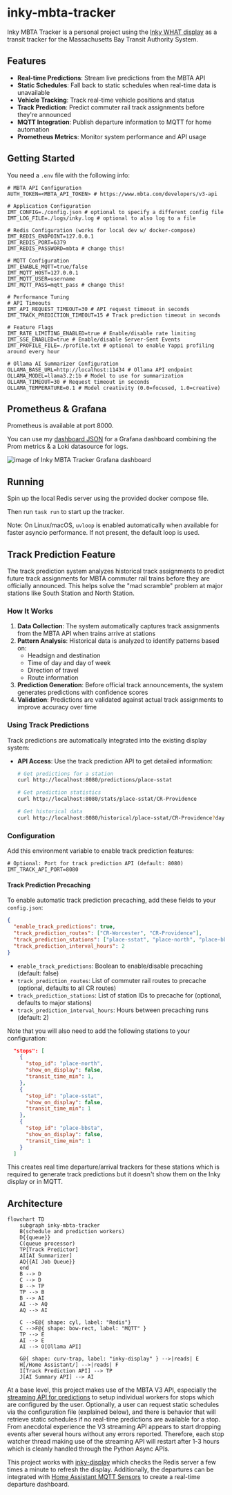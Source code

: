 # inky-mbta-tracker

Inky MBTA Tracker is a personal project using the [Inky WHAT display](https://shop.pimoroni.com/products/inky-what?variant=21214020436051)
as a transit tracker for the Massachusetts Bay Transit Authority System.

## Features

- **Real-time Predictions**: Stream live predictions from the MBTA API
- **Static Schedules**: Fall back to static schedules when real-time data is unavailable
- **Vehicle Tracking**: Track real-time vehicle positions and status
- **Track Prediction**:  Predict commuter rail track assignments before they're announced
- **MQTT Integration**: Publish departure information to MQTT for home automation
- **Prometheus Metrics**: Monitor system performance and API usage

## Getting Started

You need a `.env` file with the following info:

```shell
# MBTA API Configuration
AUTH_TOKEN=<MBTA_API_TOKEN> # https://www.mbta.com/developers/v3-api

# Application Configuration
IMT_CONFIG=./config.json # optional to specify a different config file
IMT_LOG_FILE=./logs/inky.log # optional to also log to a file

# Redis Configuration (works for local dev w/ docker-compose)
IMT_REDIS_ENDPOINT=127.0.0.1
IMT_REDIS_PORT=6379
IMT_REDIS_PASSWORD=mbta # change this!

# MQTT Configuration
IMT_ENABLE_MQTT=true/false
IMT_MQTT_HOST=127.0.0.1
IMT_MQTT_USER=username
IMT_MQTT_PASS=mqtt_pass # change this!

# Performance Tuning
# API Timeouts
IMT_API_REQUEST_TIMEOUT=30 # API request timeout in seconds
IMT_TRACK_PREDICTION_TIMEOUT=15 # Track prediction timeout in seconds

# Feature Flags
IMT_RATE_LIMITING_ENABLED=true # Enable/disable rate limiting
IMT_SSE_ENABLED=true # Enable/disable Server-Sent Events
IMT_PROFILE_FILE=./profile.txt # optional to enable Yappi profiling around every hour

# Ollama AI Summarizer Configuration
OLLAMA_BASE_URL=http://localhost:11434 # Ollama API endpoint
OLLAMA_MODEL=llama3.2:1b # Model to use for summarization
OLLAMA_TIMEOUT=30 # Request timeout in seconds
OLLAMA_TEMPERATURE=0.1 # Model creativity (0.0=focused, 1.0=creative)
```

## Prometheus & Grafana

Prometheus is available at port 8000.

You can use my [dashboard JSON](./grafana-dashboard.json) for a Grafana dashboard combining
the Prom metrics & a Loki datasource for logs.

![image of Inky MBTA Tracker Grafana dashboard](./img.png)

## Running

Spin up the local Redis server using the provided docker compose file.

Then run `task run` to start up the tracker.

Note: On Linux/macOS, `uvloop` is enabled automatically when available for faster asyncio performance. If not present, the default loop is used.

## Track Prediction Feature

The track prediction system analyzes historical track assignments to predict future track assignments for MBTA commuter rail trains before they are officially announced. This helps solve the "mad scramble" problem at major stations like South Station and North Station.

### How It Works

1. **Data Collection**: The system automatically captures track assignments from the MBTA API when trains arrive at stations
2. **Pattern Analysis**: Historical data is analyzed to identify patterns based on:
   - Headsign and destination
   - Time of day and day of week
   - Direction of travel
   - Route information
3. **Prediction Generation**: Before official track announcements, the system generates predictions with confidence scores
4. **Validation**: Predictions are validated against actual track assignments to improve accuracy over time

### Using Track Predictions

Track predictions are automatically integrated into the existing display system:

- **API Access**: Use the track prediction API to get detailed information:

  ```bash
  # Get predictions for a station
  curl http://localhost:8080/predictions/place-sstat

  # Get prediction statistics
  curl http://localhost:8080/stats/place-sstat/CR-Providence

  # Get historical data
  curl http://localhost:8080/historical/place-sstat/CR-Providence?days=30
  ```

### Configuration

Add this environment variable to enable track prediction features:

```shell
# Optional: Port for track prediction API (default: 8080)
IMT_TRACK_API_PORT=8080
```

#### Track Prediction Precaching

To enable automatic track prediction precaching, add these fields to your `config.json`:

```json
{
  "enable_track_predictions": true,
  "track_prediction_routes": ["CR-Worcester", "CR-Providence"],
  "track_prediction_stations": ["place-sstat", "place-north", "place-bbsta"],
  "track_prediction_interval_hours": 2
}
```

- `enable_track_predictions`: Boolean to enable/disable precaching (default: false)
- `track_prediction_routes`: List of commuter rail routes to precache (optional, defaults to all CR routes)
- `track_prediction_stations`: List of station IDs to precache for (optional, defaults to major stations)
- `track_prediction_interval_hours`: Hours between precaching runs (default: 2)

Note that you will also need to add the following stations to your configuration:

```json
  "stops": [
    {
      "stop_id": "place-north",
      "show_on_display": false,
      "transit_time_min": 1,
    },
    {
      "stop_id": "place-sstat",
      "show_on_display": false,
      "transit_time_min": 1
    },
    {
      "stop_id": "place-bbsta",
      "show_on_display": false,
      "transit_time_min": 1
    }
  ]
```

This creates real time departure/arrival trackers for these stations which is required to generate track predictions
but it doesn't show them on the Inky display or in MQTT.

## Architecture

```mermaid
flowchart TD
    subgraph inky-mbta-tracker
    B(schedule and prediction workers)
    D{{queue}}
    C(queue processor)
    TP[Track Predictor]
    AI[AI Summarizer]
    AQ{{AI Job Queue}}
    end
    B --> D
    C --> D
    B --> TP
    TP --> B
    B --> AI
    AI --> AQ
    AQ --> AI

    C -->E@{ shape: cyl, label: "Redis"}
    C -->F@{ shape: bow-rect, label: "MQTT" }
    TP --> E
    AI --> E
    AI --> O[Ollama API]

    G@{ shape: curv-trap, label: "inky-display" } -->|reads| E
    H[/Home Assistant/] -->|reads| F
    I[Track Prediction API] --> TP
    J[AI Summary API] --> AI
```

At a base level, this project makes use of the MBTA V3 API, especially the [streaming API for predictions](https://www.mbta.com/developers/v3-api/streaming)
to setup individual workers for stops which are configured by the user. Optionally, a user can request static schedules via the
configuration file (explained below), and there is behavior that will retrieve static schedules if no real-time predictions are
available for a stop. From anecdotal experience the V3 streaming API appears to start dropping events after several hours
without any errors reported. Therefore, each stop watcher thread making use of the streaming API will restart after 1-3 hours
which is cleanly handled through the Python Async APIs.

This project works with [inky-display](https://github.com/cubismod/inky-display) which checks the Redis server a few times a minute
to refresh the display. Additionally, the departures can be integrated with [Home Assistant MQTT Sensors](https://www.home-assistant.io/integrations/sensor.mqtt/)
to create a real-time departure dashboard.
